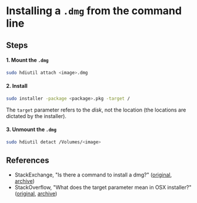 # Installing a `.dmg` from the command line

## Steps

#### 1. Mount the `.dmg`

```bash
sudo hdiutil attach <image>.dmg
```

#### 2. Install

```bash
sudo installer -package <package>.pkg -target /
```

The `target` parameter refers to the _disk_, not the location (the locations are dictated by the installer).

#### 3. Unmount the `.dmg`

```bash
sudo hdiutil detact /Volumes/<image>
```

## References
- StackExchange, "Is there a command to install a dmg?" ([original](https://apple.stackexchange.com/questions/73926/is-there-a-command-to-install-a-dmg), [archive](https://archive.is/UXFA9))
- StackOverflow, "What does the target parameter mean in OSX installer?" ([original](https://stackoverflow.com/questions/45992256/what-is-the-target-parameter-mean-in-osx-installer), [archive](https://archive.is/OEaAN))